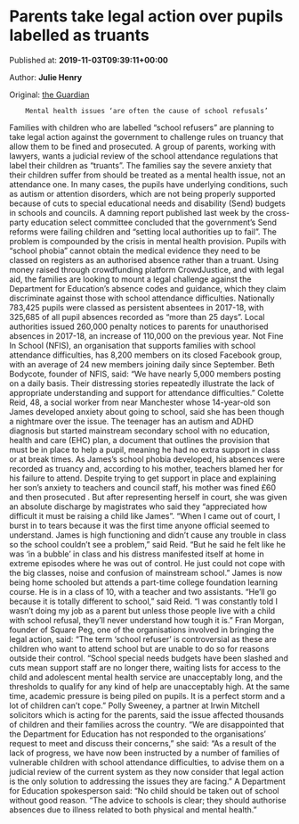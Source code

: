 
# Parents take legal action over pupils labelled as truants

Published at: **2019-11-03T09:39:11+00:00**

Author: **Julie Henry**

Original: [the Guardian](https://www.theguardian.com/education/2019/nov/03/school-phobic-children-truancy-laws-parents)


        Mental health issues ‘are often the cause of school refusals’
      
Families with children who are labelled “school refusers” are planning to take legal action against the government to challenge rules on truancy that allow them to be fined and prosecuted.
A group of parents, working with lawyers, wants a judicial review of the school attendance regulations that label their children as “truants”.
The families say the severe anxiety that their children suffer from should be treated as a mental health issue, not an attendance one. In many cases, the pupils have underlying conditions, such as autism or attention disorders, which are not being properly supported because of cuts to special educational needs and disability (Send) budgets in schools and councils. A damning report published last week by the cross-party education select committee concluded that the government’s Send reforms were failing children and “setting local authorities up to fail”.
The problem is compounded by the crisis in mental health provision. Pupils with “school phobia” cannot obtain the medical evidence they need to be classed on registers as an authorised absence rather than a truant.
Using money raised through crowdfunding platform CrowdJustice, and with legal aid, the families are looking to mount a legal challenge against the Department for Education’s absence codes and guidance, which they claim discriminate against those with school attendance difficulties.
Nationally 783,425 pupils were classed as persistent absentees in 2017-18, with 325,685 of all pupil absences recorded as “more than 25 days”. Local authorities issued 260,000 penalty notices to parents for unauthorised absences in 2017-18, an increase of 110,000 on the previous year.
Not Fine In School (NFIS), an organisation that supports families with school attendance difficulties, has 8,200 members on its closed Facebook group, with an average of 24 new members joining daily since September. Beth Bodycote, founder of NFIS, said: “We have nearly 5,000 members posting on a daily basis. Their distressing stories repeatedly illustrate the lack of appropriate understanding and support for attendance difficulties.”
Colette Reid, 48, a social worker from near Manchester whose 14-year-old son James developed anxiety about going to school, said she has been though a nightmare over the issue. The teenager has an autism and ADHD diagnosis but started mainstream secondary school with no education, health and care (EHC) plan, a document that outlines the provision that must be in place to help a pupil, meaning he had no extra support in class or at break times.
As James’s school phobia developed, his absences were recorded as truancy and, according to his mother, teachers blamed her for his failure to attend. Despite trying to get support in place and explaining her son’s anxiety to teachers and council staff, his mother was fined £60 and then prosecuted . But after representing herself in court, she was given an absolute discharge by magistrates who said they “appreciated how difficult it must be raising a child like James”.
“When I came out of court, I burst in to tears because it was the first time anyone official seemed to understand. James is high functioning and didn’t cause any trouble in class so the school couldn’t see a problem,” said Reid. “But he said he felt like he was ‘in a bubble’ in class and his distress manifested itself at home in extreme episodes where he was out of control. He just could not cope with the big classes, noise and confusion of mainstream school.”
James is now being home schooled but attends a part-time college foundation learning course. He is in a class of 10, with a teacher and two assistants.
“He’ll go because it is totally different to school,” said Reid. “I was constantly told I wasn’t doing my job as a parent but unless those people live with a child with school refusal, they’ll never understand how tough it is.”
Fran Morgan, founder of Square Peg, one of the organisations involved in bringing the legal action, said: “The term ‘school refuser’ is controversial as these are children who want to attend school but are unable to do so for reasons outside their control.
“School special needs budgets have been slashed and cuts mean support staff are no longer there, waiting lists for access to the child and adolescent mental health service are unacceptably long, and the thresholds to qualify for any kind of help are unacceptably high. At the same time, academic pressure is being piled on pupils. It is a perfect storm and a lot of children can’t cope.”
Polly Sweeney, a partner at Irwin Mitchell solicitors which is acting for the parents, said the issue affected thousands of children and their families across the country. “We are disappointed that the Department for Education has not responded to the organisations’ request to meet and discuss their concerns,” she said: “As a result of the lack of progress, we have now been instructed by a number of families of vulnerable children with school attendance difficulties, to advise them on a judicial review of the current system as they now consider that legal action is the only solution to addressing the issues they are facing.”
A Department for Education spokesperson said: “No child should be taken out of school without good reason.
“The advice to schools is clear; they should authorise absences due to illness related to both physical and mental health.”
